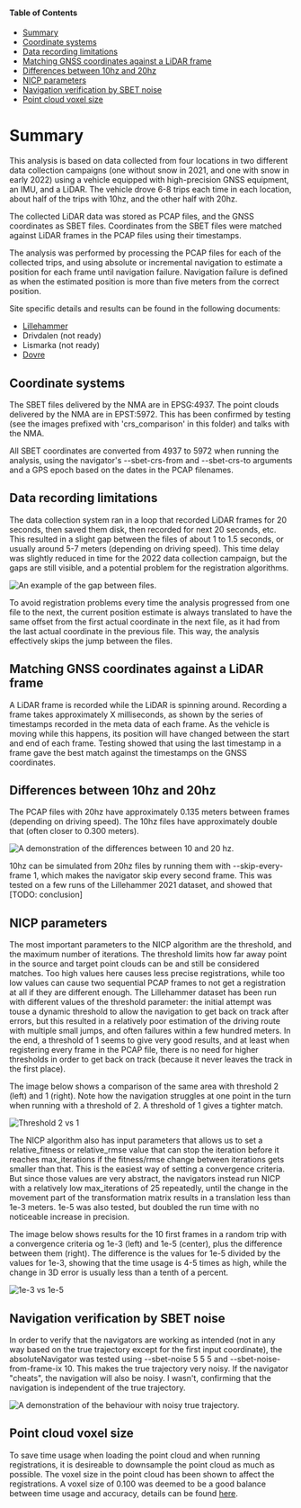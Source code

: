 #### Table of Contents
* [Summary](#summary)
* [Coordinate systems](#coordinate-systems)
* [Data recording limitations](#data-recording-limitations)
* [Matching GNSS coordinates against a LiDAR frame](#gnss-lidar)
* [Differences between 10hz and 20hz](#10hz-vs-20hz)
* [NICP parameters](#nicp-parameters)
* [Navigation verification by SBET noise](#noise-verification)
* [Point cloud voxel size](#pointcloud-voxels)

<a name="summary"></a>
# Summary
This analysis is based on data collected from four locations in two different data collection campaigns (one without snow in 2021, and one with snow in early 2022) using a vehicle equipped with high-precision GNSS equipment, an IMU, and a LiDAR. The vehicle drove 6-8 trips each time in each location, about half of the trips with 10hz, and the other half with 20hz.

The collected LiDAR data was stored as PCAP files, and the GNSS coordinates as SBET files. Coordinates from the SBET files were matched against LiDAR frames in the PCAP files using their timestamps.

The analysis was performed by processing the PCAP files for each of the collected trips, and using absolute or incremental navigation to estimate a position for each frame until navigation failure. Navigation failure is defined as when the estimated position is more than five meters from the correct position. 

Site specific details and results can be found in the following documents:
- [Lillehammer](./../Lillehammer/results/summary.md)
- Drivdalen (not ready)
- Lismarka (not ready)
- [Dovre](./../Dovre/results/summary.md)

<a name="coordinate-systems"></a>
## Coordinate systems
The SBET files delivered by the NMA are in EPSG:4937.
The point clouds delivered by the NMA are in EPST:5972.
This has been confirmed by testing (see the images prefixed with 'crs_comparison' in this folder) and talks with the NMA.

All SBET coordinates are converted from 4937 to 5972 when running the analysis, using the navigator's --sbet-crs-from and --sbet-crs-to arguments and a GPS epoch based on the dates in the PCAP filenames.

<a name="data-recording-limitations"></a>
## Data recording limitations
The data collection system ran in a loop that recorded LiDAR frames for 20 seconds, then saved them disk, then recorded for next 20 seconds, etc. This resulted in a slight gap between the files of about 1 to 1.5 seconds, or usually around 5-7 meters (depending on driving speed). This time delay was slightly reduced in time for the 2022 data collection campaign, but the gaps are still visible, and a potential problem for the registration algorithms.

![An example of the gap between files.](file_gap.png)

To avoid registration problems every time the analysis progressed from one file to the next, the current position estimate is always translated to have the same offset from the first actual coordinate in the next file, as it had from the last actual coordinate in the previous file. This way, the analysis effectively skips the jump between the files.

<a name="gnss-lidar"></a>
## Matching GNSS coordinates against a LiDAR frame
A LiDAR frame is recorded while the LiDAR is spinning around. Recording a frame takes approximately X milliseconds, as shown by the series of timestamps recorded in the meta data of each frame. As the vehicle is moving while this happens, its position will have changed between the start and end of each frame. Testing showed that using the last timestamp in a frame gave the best match against the timestamps on the GNSS coordinates.

<a name="10hz-vs-20hz"></a>
## Differences between 10hz and 20hz
The PCAP files with 20hz have approximately 0.135 meters between frames (depending on driving speed). The 10hz files have approximately double that (often closer to 0.300 meters).

![A demonstration of the differences between 10 and 20 hz.](10hz_vs_20hz.png)

10hz can be simulated from 20hz files by running them with --skip-every-frame 1, which makes the navigator skip every second frame. This was tested on a few runs of the Lillehammer 2021 dataset, and showed that [TODO: conclusion]

<a name="nicp-parameters"></a>
## NICP parameters
The most important parameters to the NICP algorithm are the threshold, and the maximum number of iterations. The threshold limits how far away point in the source and target point clouds can be and still be considered matches. Too high values here causes less precise registrations, while too low values can cause two sequential PCAP frames to not get a registration at all if they are different enough. The Lillehammer dataset has been run with different values of the threshold parameter: the initial attempt was touse a dynamic threshold to allow the navigation to get back on track after errors, but this resulted in a relatively poor estimation of the driving route with multiple small jumps, and often failures within a few hundred meters. In the end, a threshold of 1 seems to give very good results, and at least when registering every frame in the PCAP file, there is no need for higher thresholds in order to get back on track (because it never leaves the track in the first place).

The image below shows a comparison of the same area with threshold 2 (left) and 1 (right). Note how the navigation struggles at one point in the turn when running with a threshold of 2. A threshold of 1 gives a tighter match.

![Threshold 2 vs 1](t2_vs_t1.png)

The NICP algorithm also has input parameters that allows us to set a relative_fitness or relative_rmse value that can stop the iteration before it reaches max_iterations if the fitness/rmse change between iterations gets smaller than that. This is the easiest way of setting a convergence criteria. But since those values are very abstract, the navigators instead run NICP with a relatively low max_iterations of 25 repeatedly, until the change in the movement part of the transformation matrix results in a translation less than 1e-3 meters. 1e-5 was also tested, but doubled the run time with no noticeable increase in precision.

The image below shows results for the 10 first frames in a random trip with a convergence criteria og 1e-3 (left) and 1e-5 (center), plus the difference between them (right). The difference is the values for 1e-5 divided by the values for 1e-3, showing that the time usage is 4-5 times as high, while the change in 3D error is usually less than a tenth of a percent.

![1e-3 vs 1e-5](1e3_vs_1e5.png)

<a name="noise-verification"></a>
## Navigation verification by SBET noise
In order to verify that the navigators are working as intended (not in any way based on the true trajectory except for the first input coordinate), the absoluteNavigator was tested using --sbet-noise 5 5 5 and --sbet-noise-from-frame-ix 10. This makes the true trajectory very noisy. If the navigator "cheats", the navigation will also be noisy. I wasn't, confirming that the navigation is independent of the true trajectory.

![A demonstration of the behaviour with noisy true trajectory.](noised_sbet.png)

<a name="pointcloud-voxels"></a>
## Point cloud voxel size
To save time usage when loading the point cloud and when running registrations, it is desireable to downsample the point cloud as much as possible.
The voxel size in the point cloud has been shown to affect the registrations. A voxel size of 0.100 was deemed to be a good balance between time usage and accuracy, details can be found [here](pointcloud_downsampling.md).